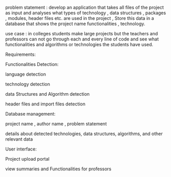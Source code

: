 problem statement : develop an application that takes all files of the project as input and analyses what types of technology , 
data structures , packages , modules, header files etc. are used in the project ,
Store this data in a database that shows the project name functionalities , technology.

use case :  in colleges students make large projects but the teachers and professors can not go through each and every 
line of code and see what functionalities and algorithms or technologies the students have used.

Requirements:

Functionalities Detection:

language detection

technology detection

data Structures and Algorithm detection

header files and import files detection


Database management:

project name , author name , problem statement 

details about detected technologies, data structures, algorithms, and other relevant data


User interface:

Project upload portal

view summaries and Functionalities for professors
